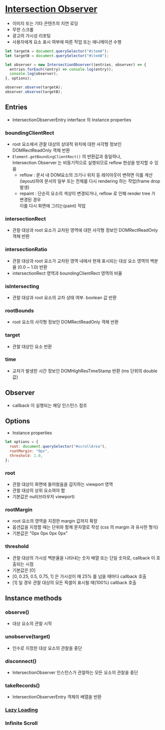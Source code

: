 # [Intersection Observer](https://developer.mozilla.org/en-US/docs/Web/API/Intersection_Observer_API)

- 이미지 또는 기타 콘텐츠의 지연 로딩
- 무한 스크롤
- 광고의 가시성 리포팅
- 사용자에게 요소 표시 여부에 따른 작업 또는 애니메이션 수행

```js
let targetA = document.querySelector("#itemA");
let targetB = document.querySelector("#itemB");

let observer = new IntersectionObserver((entries, observer) => {
  entries.forEach((entry) => console.log(entry));
  console.log(observer);
}, options);

observer.observe(targetA);
observer.observe(targetB);
```

## Entries

- IntersectionObserverEntry interface 의 Instance properties

### boundingClientRect

- root 요소에서 관찰 대상의 상대적 위치에 대한 사각형 정보인 DOMRectReadOnly 객체 반환
- `Element.getBoundingClientRect()` 의 반환값과 동일하나,  
  Intersection Observer 는 비동기적으로 실행되므로 reflow 현상을 방지할 수 있음
  - reflow : 문서 내 DOM요소의 크기나 위치 등 레이아웃이 변하면
    이를 계산(layout)하여 문서의 일부 또는 전체를 다시 rendering 하는 작업(frame drop 발생)
  - repaint : 단순히 요소의 색상이 변경되거나, reflow 로 인해 render tree 가 변경된 경우  
    이를 다시 화면에 그리는(paint) 작업

### intersectionRect

- 관찰 대상과 root 요소가 교차된 영역에 대한 사각형 정보인 DOMRectReadOnly 객체 반환

### intersectionRatio

- 관찰 대상과 root 요소가 교차된 영역 내에서 현재 표시되는 대상 요소 영역의 백분율 (0.0 ~ 1.0) 반환
- intersectionRect 영역과 boundingClientRect 영역의 비율

### isIntersecting

- 관찰 대상과 root 요소의 교차 상태 여부. boolean 값 반환

### rootBounds

- root 요소의 사각형 정보인 DOMRectReadOnly 객체 반환

### target

- 관찰 대상인 요소 반환

### time

- 교차가 발생한 시간 정보인 DOMHighResTimeStamp 반환 (ms 단위의 double 값)

## Observer

- callback 이 실행되는 해당 인스턴스 참조

## Options

- Instance properties

```js
let options = {
  root: document.querySelector("#scrollArea"),
  rootMargin: "0px",
  threshold: 1.0,
};
```

### root

- 관찰 대상이 화면에 들어왔음을 감지하는 viewport 영역
- 관찰 대상의 상위 요소여야 함
- 기본값은 null(브라우저 viewport)

### rootMargin

- root 요소의 영역을 지정한 margin 값까지 확장
- 옵션값을 지정할 때는 단위와 함께 문자열로 작성 (css 의 margin 과 유사한 형식)
- 기본값은 "0px 0px 0px 0px"

### threshold

- 관찰 대상의 가시성 백분율을 나타내는 숫자 배열 또는 단일 숫자로, callback 이 호출되는 시점
- 기본값은 [0]
- [0, 0.25, 0.5, 0.75, 1] 은 가시성이 매 25% 를 넘을 때마다 callback 호출
- [1] 일 경우 관찰 대상의 모든 픽셀이 표시될 때(100%) callback 호출

## Instance methods

### observe()

- 대상 요소의 관찰 시작

### unobserve(target)

- 인수로 지정한 대상 요소의 관찰을 중단

### disconnect()

- IntersectionObserver 인스턴스가 관찰하는 모든 요소의 관찰을 중단

### takeRecords()

- IntersectionObserverEntry 객체의 배열을 반환

### [Lazy Loading](https://developer.mozilla.org/en-US/docs/Web/Performance/Lazy_loading)

### Infinite Scroll
